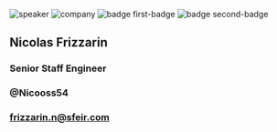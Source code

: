 <!-- .slide: class="speaker-slide blue" -->

![speaker](assets/images/speaker/nicolas-frizzarin/nicoF.png)
![company](assets/images/logo-sfeir-blanc.png)
![badge first-badge](assets/images/speaker/nicolas-frizzarin/GDE.png)
![badge second-badge](assets/images/speaker/nicolas-frizzarin/gde-angular.png)

<h2>Nicolas <span>Frizzarin</span></h2>

### Senior Staff Engineer

<!-- .element: class="icon-rule icon-first" -->

### @Nicooss54

<!-- .element: class="icon-twitter icon-second" -->

### frizzarin.n@sfeir.com

<!-- .element: class="icon-mail icon-third"-->
